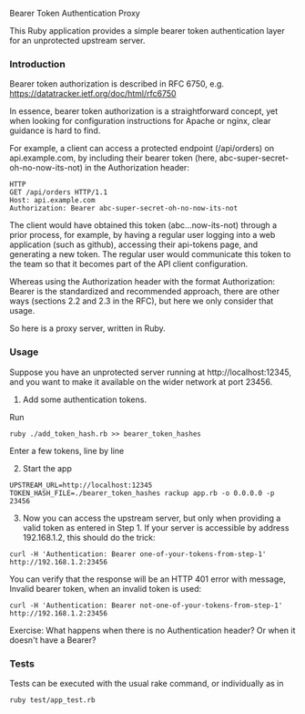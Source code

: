 Bearer Token Authentication Proxy

This Ruby application provides a simple bearer token authentication
layer for an unprotected upstream server.

### Introduction

Bearer token authorization is described in RFC 6750, e.g. https://datatracker.ietf.org/doc/html/rfc6750

In essence, bearer token authorization is a straightforward concept,
yet when looking for configuration instructions for Apache or nginx,
clear guidance is hard to find.

For example, a client can access a protected endpoint (/api/orders)
on api.example.com, by including their bearer token (here,
abc-super-secret-oh-no-now-its-not) in the Authorization header:


```
HTTP
GET /api/orders HTTP/1.1
Host: api.example.com
Authorization: Bearer abc-super-secret-oh-no-now-its-not
```

The client would have obtained this token (abc...now-its-not) through
a prior process, for example, by having a regular user logging into
a web application (such as github), accessing their api-tokens page,
and generating a new token. The regular user would communicate this token
to the team so that it becomes part of the API client configuration.

Whereas using the Authorization header with the format Authorization:
Bearer <token> is the standardized and recommended approach, there are
other ways (sections 2.2 and 2.3 in the RFC), but here we only consider that usage.

So here is a proxy server, written in Ruby.

### Usage

Suppose you have an unprotected server running at http://localhost:12345,
and you want to make it available on the wider network at port 23456.

1. Add some authentication tokens.

Run 

```
ruby ./add_token_hash.rb >> bearer_token_hashes
```

Enter a few tokens, line by line

2. Start the app

```
UPSTREAM_URL=http://localhost:12345 TOKEN_HASH_FILE=./bearer_token_hashes rackup app.rb -o 0.0.0.0 -p 23456
```

3. Now you can access the upstream server, but only when providing a valid token as entered in Step 1.
If your server is accessible by address 192.168.1.2, this should do the trick:

```
curl -H 'Authentication: Bearer one-of-your-tokens-from-step-1' http://192.168.1.2:23456
```

You can verify that the response will be an HTTP 401 error with message,
Invalid bearer token, when an invalid token is used:


```
curl -H 'Authentication: Bearer not-one-of-your-tokens-from-step-1' http://192.168.1.2:23456
```

Exercise: What happens when there is no Authentication header? Or when it doesn't have a Bearer?


### Tests
Tests can be executed with the usual rake command, or individually as in 
```
ruby test/app_test.rb
```
